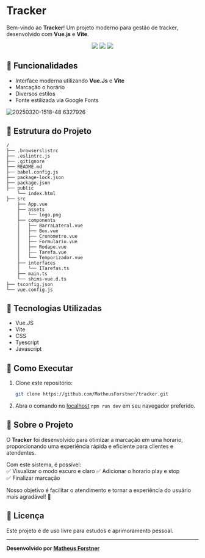 # Tracker

Bem-vindo ao **Tracker**! Um projeto moderno para gestão de tracker, desenvolvido com **Vue.js** e **Vite**. 

<p align="center">
  <img src="https://img.shields.io/badge/Vue.js-3.3.4-42b883?style=for-the-badge&logo=vue.js&logoColor=white">
  <img src="https://img.shields.io/badge/Vite-4.4.9-blueviolet?style=for-the-badge&logo=vite&logoColor=white">
  <img src="https://img.shields.io/badge/TypeScript-5.1.6-3178c6?style=for-the-badge&logo=typescript&logoColor=white">
</p>


## 🚀 Funcionalidades
- Interface moderna utilizando **Vue.Js** e **Vite**
- Marcação o horário
- Diversos estilos
- Fonte estilizada via Google Fonts


![20250320-1518-48 6327926](https://github.com/user-attachments/assets/12dd3877-06c9-4343-ae31-e6ee24923fbc)



## 📂 Estrutura do Projeto
```
/
├── .browserslistrc
├── .eslintrc.js
├── .gitignore
├── README.md
├── babel.config.js
├── package-lock.json
├── package.json
├── public
    └── index.html
├── src
    ├── App.vue
    ├── assets
    │   └── logo.png
    ├── components
    │   ├── BarraLateral.vue
    │   ├── Box.vue
    │   ├── Cronometro.vue
    │   ├── Formulario.vue
    │   ├── Rodape.vue
    │   ├── Tarefa.vue
    │   └── Temporizador.vue
    ├── interfaces
    │   └── ITarefas.ts
    ├── main.ts
    └── shims-vue.d.ts
├── tsconfig.json
└── vue.config.js
```

## 🎨 Tecnologias Utilizadas
- Vue.JS
- Vite
- CSS
- Tyescript
- Javascript

## 🔧 Como Executar
1. Clone este repositório:
   ```sh
   git clone https://github.com/MatheusForstner/tracker.git
   ```
2. Abra o comando no [localhost](http://localhost:8080/) `npm run dev` em seu navegador preferido.

## 📌 Sobre o Projeto

O **Tracker** foi desenvolvido para otimizar a marcação em uma horario, proporcionando uma experiência rápida e eficiente para clientes e atendentes.  

Com este sistema, é possível:  
✅ Visualizar o modo escuro e claro
✅ Adicionar o horario play e stop  
✅ Finalizar marcação 

Nosso objetivo é facilitar o atendimento e tornar a experiência do usuário mais agradável! 🎯  

## 📝 Licença
Este projeto é de uso livre para estudos e aprimoramento pessoal.

---
**Desenvolvido por [Matheus Forstner](https://github.com/MatheusForstner)**

